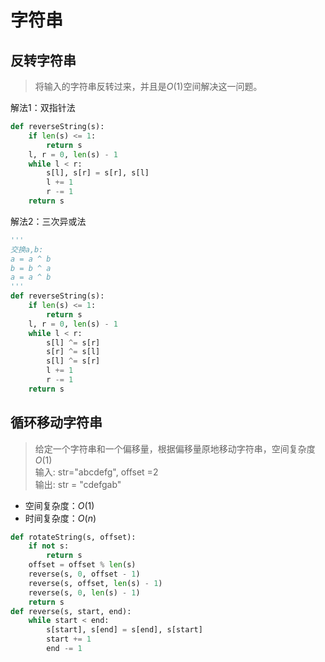 # 字符串

## 反转字符串

> 将输入的字符串反转过来，并且是$O(1)$空间解决这一问题。

解法1：双指针法

```python
def reverseString(s):
    if len(s) <= 1:
        return s
    l, r = 0, len(s) - 1
    while l < r:
        s[l], s[r] = s[r], s[l]
        l += 1
        r -= 1
    return s
```

解法2：三次异或法

```python
'''
交换a,b:
a = a ^ b
b = b ^ a
a = a ^ b
'''
def reverseString(s):
    if len(s) <= 1:
        return s
    l, r = 0, len(s) - 1
    while l < r:
        s[l] ^= s[r]
        s[r] ^= s[l]
        s[l] ^= s[r]
        l += 1
        r -= 1
    return s
```

## 循环移动字符串

> 给定一个字符串和一个偏移量，根据偏移量原地移动字符串，空间复杂度 $O(1)$  
> 输入: str="abcdefg", offset =2  
> 输出: str = "cdefgab"  

- 空间复杂度：$O(1)$
- 时间复杂度：$O(n)$

```python
def rotateString(s, offset):
    if not s:
        return s
    offset = offset % len(s)
    reverse(s, 0, offset - 1)
    reverse(s, offset, len(s) - 1)
    reverse(s, 0, len(s) - 1)
    return s
def reverse(s, start, end):
    while start < end:
        s[start], s[end] = s[end], s[start]
        start += 1
        end -= 1
```
